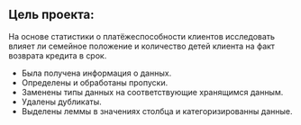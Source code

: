 ## Цель проекта:

На основе статистики о платёжеспособности клиентов исследовать влияет ли семейное положение и количество детей клиента на факт возврата кредита в срок. 
 - Была получена информация о данных. 
 - Определены и обработаны пропуски. 
 - Заменены типы данных на соответствующие хранящимся данным. 
 - Удалены дубликаты. 
 - Выделены леммы в значениях столбца и категоризированны данные.
